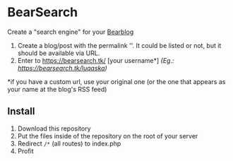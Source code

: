 # BearSearch
Create a "search engine" for your [Bearblog](https://bearblog.dev/)

1. Create a blog/post with the permalink ''. It could be listed or not, but it should be available via URL.
2. Enter to https://bearsearch.tk/ [your username*] _(Eg.: https://bearsearch.tk/luqaska)_

*if you have a custom url, use your original one (or the one that appears as your name at the blog's RSS feed)

## Install
1. Download this repository
2. Put the files inside of the repository on the root of your server
3. Redirect `/*` (all routes) to index.php
4. Profit
